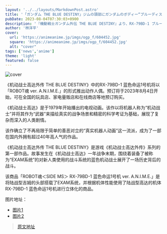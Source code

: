 ```yaml
---
layout: '../../layouts/MarkdownPost.astro'
title: '「ガンダム THE BLUE DESTINY」ジムの頭部にガンダムのボディー“ブルーディスティニー1号機”がver. A.N.I.M.E.に登場！'
pubDate: 2023-08-04T07:30:03+0900
description: '『機動戦士ガンダム外伝 THE BLUE DESTINY』より、RX-79BD-1 ブルーディスティニー1号機が「ROBOT魂 ver. A.N.I.M.E.」でアクションフィギュア化。2023年8月4日より、全国の玩具店、家電量販店、通販サイトなどにて予約開始となった。'
author: '林洋平'
cover:
  url: 'https://animeanime.jp/imgs/ogp_f/604452.jpg'
  square: 'https://animeanime.jp/imgs/ogp_f/604452.jpg'
  alt: "cover"
tags: ['news','anime']
theme: 'light'
featured: false
---
```


![cover](https://animeanime.jp/imgs/ogp_f/604452.jpg)

《机动战士高达外传 THE BLUE DESTINY》中的RX-79BD-1 蓝色命运1号机将以「ROBOT魂 ver. A.N.I.M.E.」的形式推出动作人偶。预订将于2023年8月4日开始，可在全国的玩具店、家电量贩店和在线商店等地预订购买。

《机动战士高达》是于1979年开始播出的电视动画。该作以将机器人称为“机动战士”并将其作为“武器”来描绘真实的战争场景和精密的科学考证为基础，展现了复杂而深入的人类剧情。

该作确立了不再局限于简单的善恶对立的“真实机器人动画”这一流派，成为了一部在国内外拥有超过40年高人气的作品。

《机动战士高达外传 THE BLUE DESTINY》是游戏《机动战士高达外传》系列的第一部作品。故事发生在《机动战士高达》一年战争末期，围绕着装备了被称为“EXAM系统”的对新人类使用的战斗系统的蓝色机动战士展开了一场历史背后的战斗。

该商品「ROBOT魂＜SIDE MS＞ RX-79BD-1 蓝色命运1号机 ver. A.N.I.M.E.」是将陆战型吉姆的头部搭载了EXAM系统，并根据机体性能使用了陆战型高达的机体RX-79BD-1 蓝色命运1号机进行立体化的商品。

图片地址：
- [图片1](https://animeanime.jp/imgs/zoom/604449.jpg)
- [图片2](https://animeanime.jp/imgs/zoom/604457.jpg)

>[原文地址](https://animeanime.jp/article/2023/08/04/79066.html)  